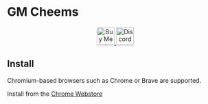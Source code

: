 # GM Cheems

<div align="center" vertical-align="center">
   <a href="https://gmcheems.gumroad.com" target="_blank">
    <img
      src="https://seeklogo.com/images/G/gumroad-logo-3A93C7330E-seeklogo.com.png"
      alt="Buy Me A Coffee"
      style="height: 41px !important;width: 41px !important;box-shadow: 0px 3px 2px 0px rgba(190, 190, 190, 0.5) !important;-webkit-box-shadow: 0px 3px 2px 0px rgba(190, 190, 190, 0.5) !important;" />
    </a>

  <a href="https://discord.gmcheems.com/" target="_blank">
    <img
      src="https://img.shields.io/discord/1001021849435652217?color=5865F2&label=DISCORD&logo=discord&logoColor=white"
      alt="Discord server" 
      style="height: 41px !important;box-shadow: 0px 3px 2px 0px rgba(190, 190, 190, 0.5) !important;-webkit-box-shadow: 0px 3px 2px 0px rgba(190, 190, 190, 0.5) !important;" />
  </a>

<!--  We got banned ;(   -->
<!--   <a href="https://chrome.google.com/webstore/detail/gm-cheems/bmkmigdaklnhklmiialljbpjiedmnifh/" target="_blank">
    <img
      src="https://img.shields.io/chrome-web-store/users/bmkmigdaklnhklmiialljbpjiedmnifh?color=%231a73e8&label=Chrome%20Users&logo=googlechrome&logoColor=white"
      alt="Chrome Webstore" 
      style="height: 41px !important;box-shadow: 0px 3px 2px 0px rgba(190, 190, 190, 0.5) !important;-webkit-box-shadow: 0px 3px 2px 0px rgba(190, 190, 190, 0.5) !important;" />
  </a> -->
</div>

## Install

Chromium-based browsers such as Chrome or Brave are supported.

Install from the [Chrome Webstore](https://chrome.google.com/webstore/detail/gm-cheems/bmkmigdaklnhklmiialljbpjiedmnifh?hl=en&authuser=0)
